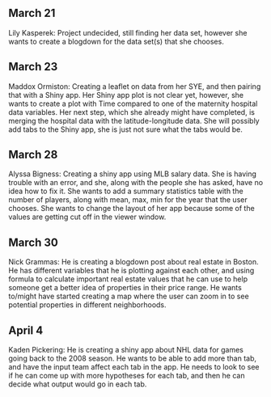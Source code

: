## March 21

Lily Kasperek: Project undecided, still finding her data set, however she wants to create a blogdown for the data set(s) that she chooses. 

## March 23

Maddox Ormiston: Creating a leaflet on data from her SYE, and then pairing that with a Shiny app. Her Shiny app plot is not clear yet, however, she wants to create a plot with Time compared to one of the maternity hospital data variables. Her next step, which she already might have completed, is merging the hospital data with the latitude-longitude data. She will possibly add tabs to the Shiny app, she is just not sure what the tabs would be.

## March 28

Alyssa Bigness: Creating a shiny app using MLB salary data. She is having trouble with an error, and she, along with the people she has asked, have no idea how to fix it. She wants to add a summary statistics table with the number of players, along with mean, max, min for the year that the user chooses. She wants to change the layout of her app because some of the values are getting cut off in the viewer window.

## March 30

Nick Grammas: He is creating a blogdown post about real estate in Boston. He has different variables that he is plotting against each other, and using formula to calculate important real estate values that he can use to help someone get a better idea of properties in their price range. He wants to/might have started creating a map where the user can zoom in to see potential properties in different neighborhoods.

## April 4

Kaden Pickering: He is creating a shiny app about NHL data for games going back to the 2008 season. He wants to be able to add more than tab, and have the input team affect each tab in the app. He needs to look to see if he can come up with more hypotheses for each tab, and then he can decide what output would go in each tab.
